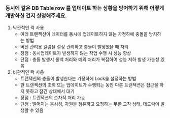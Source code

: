 <h3> 동시에 같은 DB Table row 를 업데이트 하는 상황을 방어하기 위해 어떻게 개발하실 건지 설명해주세요. </h3>

1. 낙관적인 락 사용
   - 여러 트랜잭션이 데이터를 동시에 업데이트하지 않는 가정하에 충돌을 방지하는 방법
   - 버전 관리용 컬럼을 설정 관리하고 충돌이 발생했을 때 처리
   - 장점 : 동시업데이트가 발생하지 않는 작업 수행 시 성능 향상
   - 단점 : 충돌 발생시 롤백 처리와 예외 처리가 복잡하여 성능 저하 발생 가능성 있음
2. 비관적인 락 사용
   - 트랜잭션의 충돌이 발생한다는 가정하에 Lock을 설정하는 방법
   - 한 트랜잭션의 조회 또는 업데이트가 수행되는 동안 다른 트랜잭션은 접근을 하지 못하고 잠긴 상태에서 대기
   - 장점 : 트랜잭션의 순차적 처리 가능
   - 단점 : 떨어지는 동시성, 자원을 점유하고 요청하는 무한 교착 상태, 데드락이 발생할 수 있음
